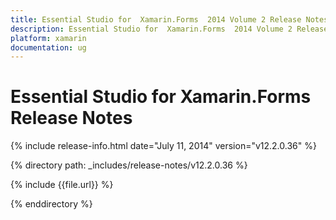 ```yaml
---
title: Essential Studio for  Xamarin.Forms  2014 Volume 2 Release Notes  
description: Essential Studio for  Xamarin.Forms  2014 Volume 2 Release Notes  
platform: xamarin
documentation: ug
---
```


# Essential Studio for  Xamarin.Forms  Release Notes  

{% include release-info.html date="July 11, 2014"  version="v12.2.0.36" %} 


{% directory path: _includes/release-notes/v12.2.0.36 %}

{% include {{file.url}} %}

{% enddirectory %}